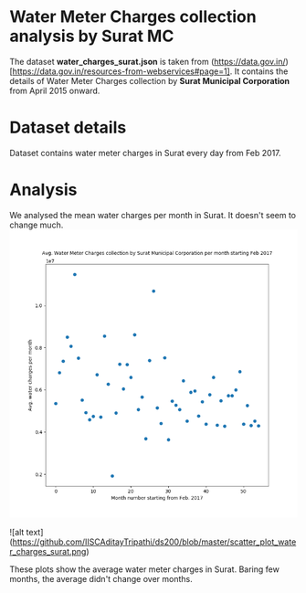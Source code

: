 # Water Meter Charges collection analysis by Surat MC

The dataset **water_charges_surat.json** is taken from (https://data.gov.in/)[https://data.gov.in/resources-from-webservices#page=1]. It contains the details of Water Meter Charges collection by **Surat Municipal Corporation** from April 2015 onward.

# Dataset details

Dataset contains water meter charges in Surat every day from Feb 2017.

# Analysis

We analysed the mean water charges per month in Surat. It doesn't seem to change much.
![alt text](https://github.com/IISCAditayTripathi/ds200/blob/master/scatter_plot_water_charges_surat.png)

![alt text] (https://github.com/IISCAditayTripathi/ds200/blob/master/scatter_plot_water_charges_surat.png)

These plots show the average water meter charges in Surat. Baring few months, the average didn't change over months.